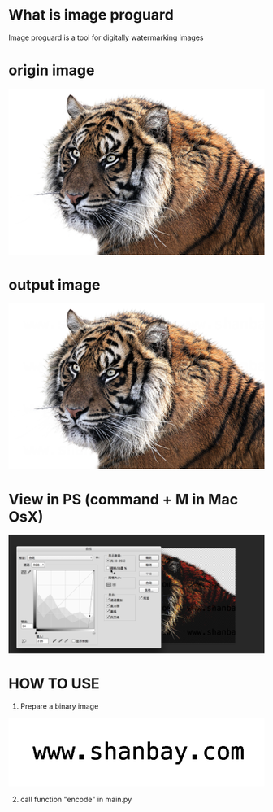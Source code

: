
# What is image proguard
Image proguard is a tool for digitally watermarking images

# origin image

![origin image](https://github.com/ChanJLee/image-proguard/blob/master/tiger-1526704_1280.png)

# output image

![output image](https://github.com/ChanJLee/image-proguard/blob/master/png_out.png)

# View in PS (command + M in Mac OsX)
![in ps](https://github.com/ChanJLee/image-proguard/blob/master/WX20180322-230004@2x.png)

# HOW TO USE

1. Prepare a binary image

![watermark](https://github.com/ChanJLee/image-proguard/blob/master/watermark.png)

2. call function "encode" in main.py